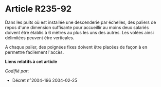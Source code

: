 # Article R235-92

Dans les puits où est installée une descenderie par échelles, des paliers de repos d'une dimension suffisante pour accueillir
au moins deux salariés doivent être établis à 6 mètres au plus les uns des autres. Les volées ainsi délimitées peuvent être
verticales.

A chaque palier, des poignées fixes doivent être placées de façon à en permettre facilement l'accès.

**Liens relatifs à cet article**

_Codifié par_:

  - Décret n°2004-196 2004-02-25
